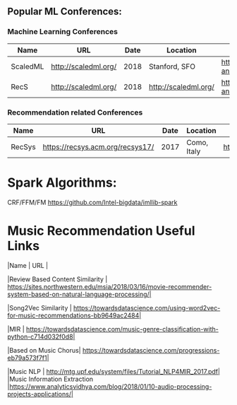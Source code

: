 ## Popular ML Conferences:

### Machine Learning Conferences

 | Name | URL | Date | Location | Content Link|
 | --- | --- |--- | --- |--- | 
 | ScaledML | http://scaledml.org/ | 2018 | Stanford, SFO |https://www.matroid.com/blog/post/slides-and-videos-from-scaledml-2018|
 | RecS | http://scaledml.org/ | 2018 | http://scaledml.org/ |https://www.matroid.com/blog/post/slides-and-videos-from-scaledml-2018|

### Recommendation related Conferences 
| Name | URL | Date | Location | Content Link|
 | --- | --- |--- | --- |--- | 
 | RecSys | https://recsys.acm.org/recsys17/| 2017 |Como, Italy |https://recsys.acm.org/recsys17/program/|



# Spark Algorithms:
CRF/FFM/FM   https://github.com/Intel-bigdata/imllib-spark


# Music Recommendation Useful Links
 |Name | URL |

|Review Based Content Similarity | https://sites.northwestern.edu/msia/2018/03/16/movie-recommender-system-based-on-natural-language-processing/|

|Song2Vec Similarity | https://towardsdatascience.com/using-word2vec-for-music-recommendations-bb9649ac2484|

|MIR | https://towardsdatascience.com/music-genre-classification-with-python-c714d032f0d8|

|Based on Music Chorus| https://towardsdatascience.com/progressions-eb79a573f7f1|

|Music NLP | http://mtg.upf.edu/system/files/Tutorial_NLP4MIR_2017.pdf|
|Music Information Extraction |https://www.analyticsvidhya.com/blog/2018/01/10-audio-processing-projects-applications/|
   
